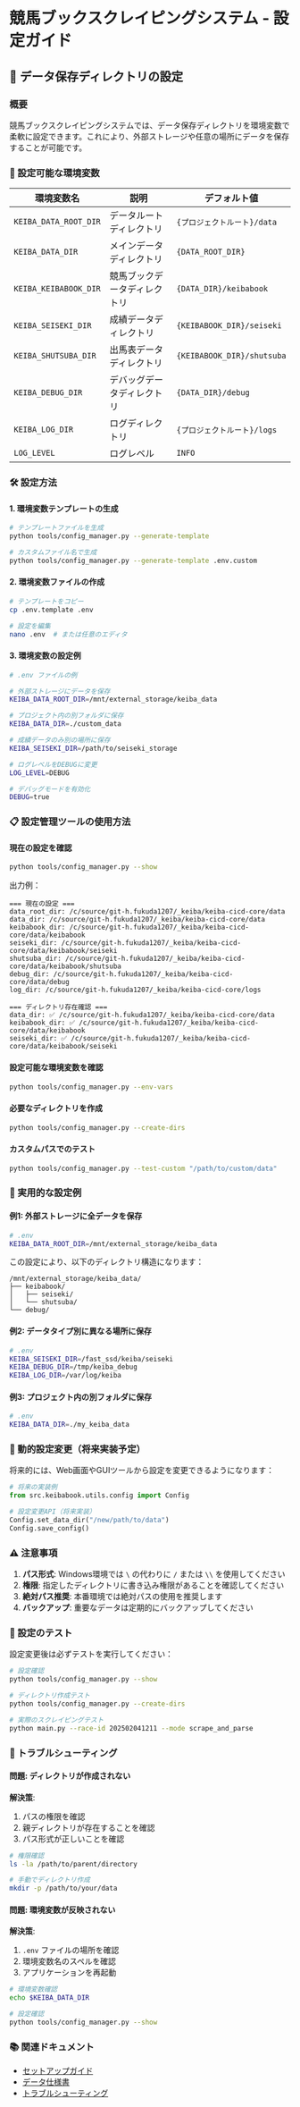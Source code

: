 # 競馬ブックスクレイピングシステム - 設定ガイド

## 📁 データ保存ディレクトリの設定

### 概要

競馬ブックスクレイピングシステムでは、データ保存ディレクトリを環境変数で柔軟に設定できます。これにより、外部ストレージや任意の場所にデータを保存することが可能です。

### 🔧 設定可能な環境変数

| 環境変数名 | 説明 | デフォルト値 |
|-----------|------|-------------|
| `KEIBA_DATA_ROOT_DIR` | データルートディレクトリ | `{プロジェクトルート}/data` |
| `KEIBA_DATA_DIR` | メインデータディレクトリ | `{DATA_ROOT_DIR}` |
| `KEIBA_KEIBABOOK_DIR` | 競馬ブックデータディレクトリ | `{DATA_DIR}/keibabook` |
| `KEIBA_SEISEKI_DIR` | 成績データディレクトリ | `{KEIBABOOK_DIR}/seiseki` |
| `KEIBA_SHUTSUBA_DIR` | 出馬表データディレクトリ | `{KEIBABOOK_DIR}/shutsuba` |
| `KEIBA_DEBUG_DIR` | デバッグデータディレクトリ | `{DATA_DIR}/debug` |
| `KEIBA_LOG_DIR` | ログディレクトリ | `{プロジェクトルート}/logs` |
| `LOG_LEVEL` | ログレベル | `INFO` |

### 🛠 設定方法

#### 1. 環境変数テンプレートの生成

```bash
# テンプレートファイルを生成
python tools/config_manager.py --generate-template

# カスタムファイル名で生成
python tools/config_manager.py --generate-template .env.custom
```

#### 2. 環境変数ファイルの作成

```bash
# テンプレートをコピー
cp .env.template .env

# 設定を編集
nano .env  # または任意のエディタ
```

#### 3. 環境変数の設定例

```bash
# .env ファイルの例

# 外部ストレージにデータを保存
KEIBA_DATA_ROOT_DIR=/mnt/external_storage/keiba_data

# プロジェクト内の別フォルダに保存
KEIBA_DATA_DIR=./custom_data

# 成績データのみ別の場所に保存
KEIBA_SEISEKI_DIR=/path/to/seiseki_storage

# ログレベルをDEBUGに変更
LOG_LEVEL=DEBUG

# デバッグモードを有効化
DEBUG=true
```

### 📋 設定管理ツールの使用方法

#### 現在の設定を確認

```bash
python tools/config_manager.py --show
```

出力例：
```
=== 現在の設定 ===
data_root_dir: /c/source/git-h.fukuda1207/_keiba/keiba-cicd-core/data
data_dir: /c/source/git-h.fukuda1207/_keiba/keiba-cicd-core/data
keibabook_dir: /c/source/git-h.fukuda1207/_keiba/keiba-cicd-core/data/keibabook
seiseki_dir: /c/source/git-h.fukuda1207/_keiba/keiba-cicd-core/data/keibabook/seiseki
shutsuba_dir: /c/source/git-h.fukuda1207/_keiba/keiba-cicd-core/data/keibabook/shutsuba
debug_dir: /c/source/git-h.fukuda1207/_keiba/keiba-cicd-core/data/debug
log_dir: /c/source/git-h.fukuda1207/_keiba/keiba-cicd-core/logs

=== ディレクトリ存在確認 ===
data_dir: ✅ /c/source/git-h.fukuda1207/_keiba/keiba-cicd-core/data
keibabook_dir: ✅ /c/source/git-h.fukuda1207/_keiba/keiba-cicd-core/data/keibabook
seiseki_dir: ✅ /c/source/git-h.fukuda1207/_keiba/keiba-cicd-core/data/keibabook/seiseki
```

#### 設定可能な環境変数を確認

```bash
python tools/config_manager.py --env-vars
```

#### 必要なディレクトリを作成

```bash
python tools/config_manager.py --create-dirs
```

#### カスタムパスでのテスト

```bash
python tools/config_manager.py --test-custom "/path/to/custom/data"
```

### 🎯 実用的な設定例

#### 例1: 外部ストレージに全データを保存

```bash
# .env
KEIBA_DATA_ROOT_DIR=/mnt/external_storage/keiba_data
```

この設定により、以下のディレクトリ構造になります：
```
/mnt/external_storage/keiba_data/
├── keibabook/
│   ├── seiseki/
│   └── shutsuba/
└── debug/
```

#### 例2: データタイプ別に異なる場所に保存

```bash
# .env
KEIBA_SEISEKI_DIR=/fast_ssd/keiba/seiseki
KEIBA_DEBUG_DIR=/tmp/keiba_debug
KEIBA_LOG_DIR=/var/log/keiba
```

#### 例3: プロジェクト内の別フォルダに保存

```bash
# .env
KEIBA_DATA_DIR=./my_keiba_data
```

### 🔄 動的設定変更（将来実装予定）

将来的には、Web画面やGUIツールから設定を変更できるようになります：

```python
# 将来の実装例
from src.keibabook.utils.config import Config

# 設定変更API（将来実装）
Config.set_data_dir("/new/path/to/data")
Config.save_config()
```

### ⚠️ 注意事項

1. **パス形式**: Windows環境では `\` の代わりに `/` または `\\` を使用してください
2. **権限**: 指定したディレクトリに書き込み権限があることを確認してください
3. **絶対パス推奨**: 本番環境では絶対パスの使用を推奨します
4. **バックアップ**: 重要なデータは定期的にバックアップしてください

### 🧪 設定のテスト

設定変更後は必ずテストを実行してください：

```bash
# 設定確認
python tools/config_manager.py --show

# ディレクトリ作成テスト
python tools/config_manager.py --create-dirs

# 実際のスクレイピングテスト
python main.py --race-id 202502041211 --mode scrape_and_parse
```

### 🔧 トラブルシューティング

#### 問題: ディレクトリが作成されない

**解決策**:
1. パスの権限を確認
2. 親ディレクトリが存在することを確認
3. パス形式が正しいことを確認

```bash
# 権限確認
ls -la /path/to/parent/directory

# 手動でディレクトリ作成
mkdir -p /path/to/your/data
```

#### 問題: 環境変数が反映されない

**解決策**:
1. `.env` ファイルの場所を確認
2. 環境変数名のスペルを確認
3. アプリケーションを再起動

```bash
# 環境変数確認
echo $KEIBA_DATA_DIR

# 設定確認
python tools/config_manager.py --show
```

### 📚 関連ドキュメント

- [セットアップガイド](setup_guide.md)
- [データ仕様書](data_specification.md)
- [トラブルシューティング](troubleshooting.md) 